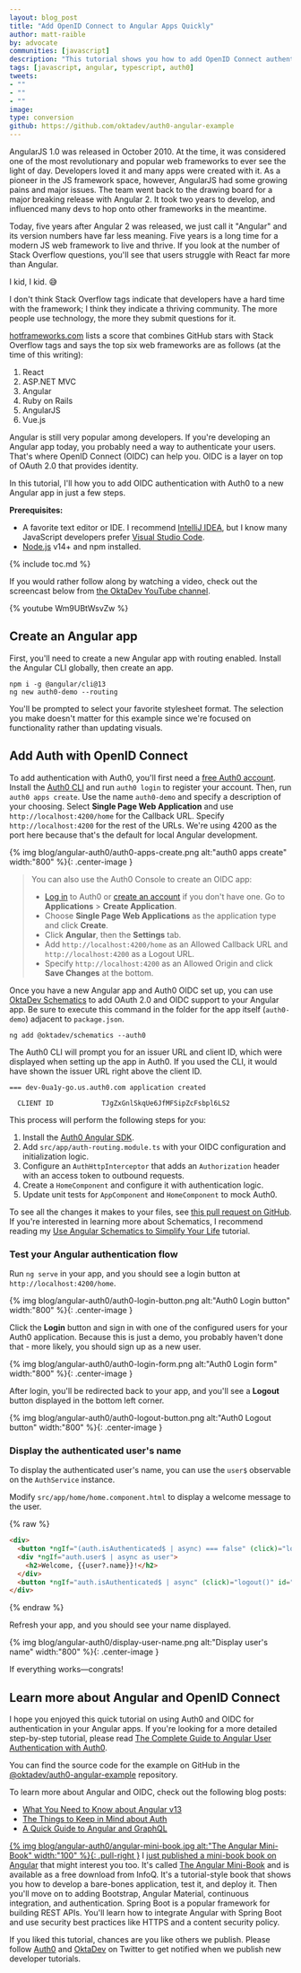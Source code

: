 ```yaml
---
layout: blog_post
title: "Add OpenID Connect to Angular Apps Quickly"
author: matt-raible
by: advocate
communities: [javascript]
description: "This tutorial shows you how to add OpenID Connect authentication with Auth0 in just a few minutes."
tags: [javascript, angular, typescript, auth0]
tweets:
- ""
- ""
- ""
image:
type: conversion
github: https://github.com/oktadev/auth0-angular-example
---
```


AngularJS 1.0 was released in October 2010. At the time, it was considered one of the most revolutionary and popular web frameworks to ever see the light of day. Developers loved it and many apps were created with it. As a pioneer in the JS framework space, however, AngularJS had some growing pains and major issues. The team went back to the drawing board for a major breaking release with Angular 2. It took two years to develop, and influenced many devs to hop onto other frameworks in the meantime.  

Today, five years after Angular 2 was released, we just call it "Angular" and its version numbers have far less meaning. Five years is a long time for a modern JS web framework to live and thrive. If you look at the number of Stack Overflow questions, you'll see that users struggle with React far more than Angular.

<script src="https://www.gstatic.com/charts/loader.js"></script>
<div id="stack-overflow-tags"></div>
<script>
google.charts.load('current', {packages: ['corechart', 'bar']});
google.charts.setOnLoadCallback(drawChart);
function drawChart() {
  var data = google.visualization.arrayToDataTable([
    ['Framework', 'Stack Overflow tags', { role: 'style' }],
    ['Angular', 269489, 'red'],
    ['React', 358026, '#61dafb'],
    ['Vue', 88703, '#4fc08d']
  ]);
  var options = {
    title: 'Stack Overflow Tagged Questions',
    chartArea: {width: '50%'},
    hAxis: {
      title: 'Tags',
      minValue: 0
    },
    vAxis: {
      title: 'Web Framework'
    }
  };
  var chart = new google.visualization.BarChart(document.getElementById('stack-overflow-tags'));
  chart.draw(data, options);
}
</script>

I kid, I kid. 😅

I don't think Stack Overflow tags indicate that developers have a hard time with the framework; I think they indicate a thriving community. The more people use technology, the more they submit questions for it. 

[hotframeworks.com](https://hotframeworks.com/) lists a score that combines GitHub stars with Stack Overflow tags and says the top six web frameworks are as follows (at the time of this writing):

1. React
2. ASP.NET MVC
3. Angular
4. Ruby on Rails
5. AngularJS
6. Vue.js

Angular is still very popular among developers. If you're developing an Angular app today, you probably need a way to authenticate your users. That's where OpenID Connect (OIDC) can help you. OIDC is a layer on top of OAuth 2.0 that provides identity. 

In this tutorial, I'll how you to add OIDC authentication with Auth0 to a new Angular app in just a few steps. 

**Prerequisites:**

* A favorite text editor or IDE. I recommend [IntelliJ IDEA](https://www.jetbrains.com/idea/), but I know many JavaScript developers prefer [Visual Studio Code](https://code.visualstudio.com/).
* [Node.js](http://nodejs.org/) v14+ and npm installed.

{% include toc.md %}

If you would rather follow along by watching a video, check out the screencast below from [the OktaDev YouTube channel](https://youtu.be/Wm9UBtWsvZw).

{% youtube Wm9UBtWsvZw %}

## Create an Angular app

First, you'll need to create a new Angular app with routing enabled. Install the Angular CLI globally, then create an app.

```shell
npm i -g @angular/cli@13
ng new auth0-demo --routing
```

You'll be prompted to select your favorite stylesheet format. The selection you make doesn't matter for this example since we're focused on functionality rather than updating visuals.

## Add Auth with OpenID Connect

To add authentication with Auth0, you'll first need a [free Auth0 account](https://auth0.com/signup). Install the [Auth0 CLI](https://github.com/auth0/auth0-cli#installation) and run `auth0 login` to register your account. Then, run `auth0 apps create`. Use the name `auth0-demo` and specify a description of your choosing. Select **Single Page Web Application** and use `http://localhost:4200/home` for the Callback URL. Specify `http://localhost:4200` for the rest of the URLs. We're using 4200 as the port here because that's the default for local Angular development.

{% img blog/angular-auth0/auth0-apps-create.png alt:"auth0 apps create" width:"800" %}{: .center-image }

> You can also use the Auth0 Console to create an OIDC app:
>
> * [Log in](https://auth0.com/auth/login) to Auth0 or [create an account](https://auth0.com/signup) if you don't have one. Go to **Applications** > **Create Application**.
> * Choose **Single Page Web Applications** as the application type and click **Create**.
> * Click **Angular**, then the **Settings** tab.
> * Add `http://localhost:4200/home` as an Allowed Callback URL and `http://localhost:4200` as a Logout URL.
> * Specify `http://localhost:4200` as an Allowed Origin and click **Save Changes** at the bottom.

Once you have a new Angular app and Auth0 OIDC set up, you can use [OktaDev Schematics](https://github.com/oktadev/schematics#angular--auth0) to add OAuth 2.0 and OIDC support to your Angular app. Be sure to execute this command in the folder for the app itself (`auth0-demo`) adjacent to `package.json`.

```shell
ng add @oktadev/schematics --auth0
```

The Auth0 CLI will prompt you for an issuer URL and client ID, which were displayed when setting up the app in Auth0. If you used the CLI, it would have shown the issuer URL right above the client ID.

```shell
=== dev-0ua1y-go.us.auth0.com application created

  CLIENT ID            TJgZxGnlSkqUe6JfMFSipZcFsbpl6LS2
```

This process will perform the following steps for you:

1. Install the [Auth0 Angular SDK](https://github.com/auth0/auth0-angular).
2. Add `src/app/auth-routing.module.ts` with your OIDC configuration and initialization logic.
3. Configure an `AuthHttpInterceptor` that adds an `Authorization` header with an access token to outbound requests.
4. Create a `HomeComponent` and configure it with authentication logic.
5. Update unit tests for `AppComponent` and `HomeComponent` to mock Auth0.

To see all the changes it makes to your files, see [this pull request on GitHub](https://github.com/oktadev/auth0-angular-example/pull/1/files). If you're interested in learning more about Schematics, I recommend reading my [Use Angular Schematics to Simplify Your Life](/blog/2019/02/13/angular-schematics) tutorial.

### Test your Angular authentication flow

Run `ng serve` in your app, and you should see a login button at `http://localhost:4200/home`.

{% img blog/angular-auth0/auth0-login-button.png alt:"Auth0 Login button" width:"800" %}{: .center-image }

Click the **Login** button and sign in with one of the configured users for your Auth0 application. Because this is just a demo, you probably haven't done that - more likely, you should sign up as a new user.

{% img blog/angular-auth0/auth0-login-form.png alt:"Auth0 Login form" width:"800" %}{: .center-image }

After login, you'll be redirected back to your app, and you'll see a **Logout** button displayed in the bottom left corner.

{% img blog/angular-auth0/auth0-logout-button.png alt:"Auth0 Logout button" width:"800" %}{: .center-image }

### Display the authenticated user's name

To display the authenticated user's name, you can use the `user$` observable on the `AuthService` instance.

Modify `src/app/home/home.component.html` to display a welcome message to the user.

{% raw %}
```html
<div>
  <button *ngIf="(auth.isAuthenticated$ | async) === false" (click)="login()" id="login">Login</button>
  <div *ngIf="auth.user$ | async as user">
    <h2>Welcome, {{user?.name}}!</h2>
  </div>
  <button *ngIf="auth.isAuthenticated$ | async" (click)="logout()" id="logout">Logout</button>
</div>
```
{% endraw %}

Refresh your app, and you should see your name displayed.

{% img blog/angular-auth0/display-user-name.png alt:"Display user's name" width:"800" %}{: .center-image }

If everything works—congrats!

## Learn more about Angular and OpenID Connect

I hope you enjoyed this quick tutorial on using Auth0 and OIDC for authentication in your Angular apps. If you're looking for a more detailed step-by-step tutorial, please read [The Complete Guide to Angular User Authentication with Auth0](https://auth0.com/blog/complete-guide-to-angular-user-authentication/).

You can find the source code for the example on GitHub in the [@oktadev/auth0-angular-example](https://github.com/oktadev/auth0-angular-example) repository.

To learn more about Angular and OIDC, check out the following blog posts:

- [What You Need to Know about Angular v13](/blog/2021/11/10/angular-v13)
- [The Things to Keep in Mind about Auth](/blog/2021/10/29/things-to-keep-in-mind-about-auth)
- [A Quick Guide to Angular and GraphQL](/blog/2021/10/22/angular-graphql)

[{% img blog/angular-auth0/angular-mini-book.jpg alt:"The Angular Mini-Book" width:"100" %}{: .pull-right }](https://www.infoq.com/minibooks/angular-mini-book/)
I [just published a mini-book book on Angular](https://raibledesigns.com/rd/entry/the_angular_mini_book_1) that might interest you too. It's called [The Angular Mini-Book](https://www.infoq.com/minibooks/angular-mini-book/) and is available as a free download from InfoQ. It's a tutorial-style book that shows you how to develop a bare-bones application, test it, and deploy it. Then you'll move on to adding Bootstrap, Angular Material, continuous integration, and authentication. Spring Boot is a popular framework for building REST APIs. You'll learn how to integrate Angular with Spring Boot and use security best practices like HTTPS and a content security policy.

If you liked this tutorial, chances are you like others we publish. Please follow [Auth0](https://twitter.com/auth0) and [OktaDev](https://twitter.com/oktadev) on Twitter to get notified when we publish new developer tutorials.
